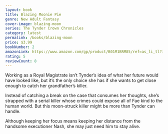 ```yaml
---
layout: book
title: Blazing Moonie Pie
genre: New Adult Fantasy
cover-image: blazing-moon
series: The Tynder Crown Chronicles
category: latest
permalink: /books/blazing-moon
price: $3.99
bookNumber: 2
amazonLink: https://www.amazon.com/gp/product/B01M1BRM85/ref=as_li_tl?ie=UTF8&tag=owensmc-20&camp=1789&creative=9325&linkCode=as2&creativeASIN=B01M1BRM85&linkId=85b4cb9c64b6d5986471891f34b2eff7
rating: 5
reviewCount: 8
---
```

Working as a Royal Magistrate isn’t Tynder’s idea of what her future would have looked like, but it’s the only choice she has if she wants to get close enough to catch her grandfather’s killer.

Instead of catching a break on the case that consumes her thoughts, she’s strapped with a serial killer whose crimes could expose all of Fae kind to the human world. But this moon-struck killer might be more than Tynder can handle.

Although keeping her focus means keeping her distance from the handsome executioner Nash, she may just need him to stay alive.
